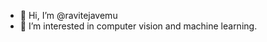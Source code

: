 - 👋 Hi, I’m @ravitejavemu
- 👀 I’m interested in computer vision and machine learning.

<!---
ravitejavemu/ravitejavemu is a ✨ special ✨ repository because its `README.md` (this file) appears on your GitHub profile.
You can click the Preview link to take a look at your changes.
--->
